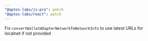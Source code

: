 ```yaml
---
"@aptos-labs/js-pro": patch
"@aptos-labs/react": patch
---
```


Fix `convertWalletADapterNetworkToNetworkInfo` to use latest URLs for localnet if not provided
